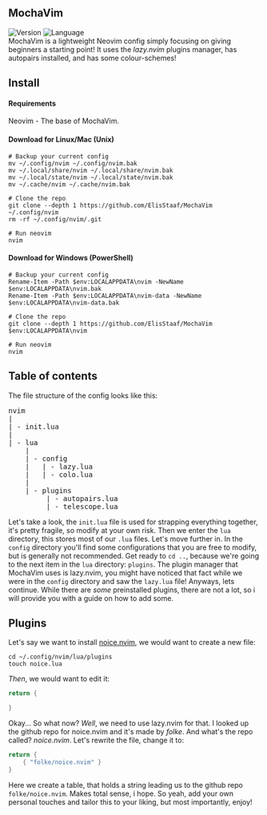 MochaVim
--------
![Version](https://img.shields.io/badge/version-1.0.0-green) ![Language](https://img.shields.io/badge/lang-lua-darkblue?logo=lua)<br>
MochaVim is a lightweight Neovim config simply focusing on giving beginners a starting point! It uses the *lazy.nvim* plugins
manager, has autopairs installed, and has some colour-schemes!

Install
--------
#### Requirements
Neovim - The base of MochaVim.
#### Download for Linux/Mac (Unix)
```shell
# Backup your current config
mv ~/.config/nvim ~/.config/nvim.bak
mv ~/.local/share/nvim ~/.local/share/nvim.bak
mv ~/.local/state/nvim ~/.local/state/nvim.bak
mv ~/.cache/nvim ~/.cache/nvim.bak

# Clone the repo
git clone --depth 1 https://github.com/ElisStaaf/MochaVim ~/.config/nvim
rm -rf ~/.config/nvim/.git

# Run neovim
nvim
```

#### Download for Windows (PowerShell)
```pwsh
# Backup your current config
Rename-Item -Path $env:LOCALAPPDATA\nvim -NewName $env:LOCALAPPDATA\nvim.bak
Rename-Item -Path $env:LOCALAPPDATA\nvim-data -NewName $env:LOCALAPPDATA\nvim-data.bak

# Clone the repo
git clone --depth 1 https://github.com/ElisStaaf/MochaVim $env:LOCALAPPDATA\nvim

# Run neovim
nvim
```

Table of contents
--------
The file structure of the config looks like this: 

<pre>nvim
|
| - init.lua
|
| - lua
    |
    | - config
    |   | - lazy.lua
    |   | - colo.lua
    |
    | - plugins
         | - autopairs.lua
         | - telescope.lua</pre>

Let's take a look, the `init.lua` file is used for strapping everything together, it's pretty fragile, so modify at your own risk.
Then we enter the `lua` directory, this stores most of our `.lua` files. Let's move further in. In the `config` directory you'll
find some configurations that you are free to modify, but is generally not recommended. Get ready to `cd ..`, because we're going
to the next item in the `lua` directory: `plugins`. The plugin manager that MochaVim uses is lazy.nvim, you might have noticed
that fact while we were in the `config` directory and saw the `lazy.lua` file! Anyways, lets continue. While there are *some*
preinstalled plugins, there are not a lot, so i will provide you with a guide on how to add some. 

Plugins
--------
Let's say we want to install 
[noice.nvim](https://github.com/folke/noice.nvim), we would want to create a new file:
```shell
cd ~/.config/nvim/lua/plugins
touch noice.lua
```
*Then*, we would want to edit it:
```lua
return {

}
```
Okay... So what now? *Well*, we need to use lazy.nvim for that. I looked up the github repo
for noice.nvim and it's made by *folke*. And what's the repo called? *noice.nvim*. Let's rewrite the file,
change it to:
```lua
return {
    { "folke/noice.nvim" }
}
```
Here we create a table, that holds a string leading us to the github repo `folke/noice.nvim`. Makes total sense, i hope. 
So yeah, add your own personal touches and tailor this to your liking, but most importantly, enjoy!
